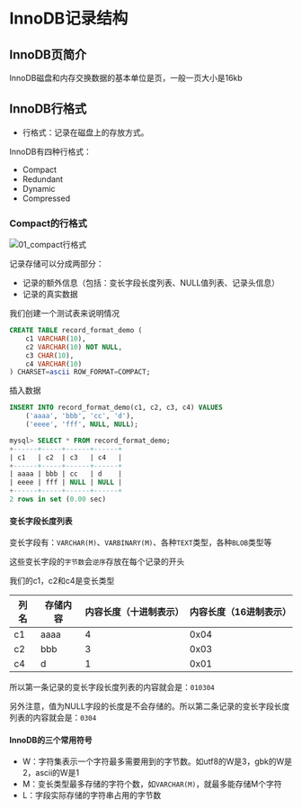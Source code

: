 # InnoDB记录结构

## InnoDB页简介

InnoDB磁盘和内存交换数据的基本单位是页，一般一页大小是16kb

## InnoDB行格式

- 行格式：记录在磁盘上的存放方式。

InnoDB有四种行格式：

- Compact
- Redundant
- Dynamic
- Compressed

### Compact的行格式

![01_compact行格式](https://raw.githubusercontent.com/LeoSirius/tc/master/tech_writting/%E6%95%B0%E6%8D%AE%E5%BA%93/mysql%E6%98%AF%E6%80%8E%E6%A0%B7%E8%BF%90%E8%A1%8C%E7%9A%84%EF%BC%88%E6%8E%98%E9%87%91%E7%AC%94%E8%AE%B0%EF%BC%89/05_InnoDB%E8%AE%B0%E5%BD%95%E7%BB%93%E6%9E%84/01_compact%E8%A1%8C%E6%A0%BC%E5%BC%8F.png)

记录存储可以分成两部分：

- 记录的额外信息（包括：变长字段长度列表、NULL值列表、记录头信息）
- 记录的真实数据

我们创建一个测试表来说明情况

```sql
CREATE TABLE record_format_demo (
    c1 VARCHAR(10),
    c2 VARCHAR(10) NOT NULL,
    c3 CHAR(10),
    c4 VARCHAR(10)
) CHARSET=ascii ROW_FORMAT=COMPACT;
```

插入数据

```sql
INSERT INTO record_format_demo(c1, c2, c3, c4) VALUES
    ('aaaa', 'bbb', 'cc', 'd'),
    ('eeee', 'fff', NULL, NULL);
```

```sql
mysql> SELECT * FROM record_format_demo;
+------+-----+------+------+
| c1   | c2  | c3   | c4   |
+------+-----+------+------+
| aaaa | bbb | cc   | d    |
| eeee | fff | NULL | NULL |
+------+-----+------+------+
2 rows in set (0.00 sec)
```


#### 变长字段长度列表

变长字段有：`VARCHAR(M)`、`VARBINARY(M)`、各种`TEXT`类型，各种`BLOB`类型等

这些变长字段的`字节数`会`逆序`存放在每个记录的开头

我们的c1，c2和c4是变长类型

|列名|存储内容|内容长度（十进制表示）|内容长度（16进制表示）|
|-|-|-|-|
|c1|aaaa|4|0x04|
|c2|bbb|3|0x03|
|c4|d|1|0x01|

所以第一条记录的变长字段长度列表的内容就会是：`010304`

另外注意，值为NULL字段的长度是不会存储的。所以第二条记录的变长字段长度列表的内容就会是：`0304`

#### InnoDB的三个常用符号

- W：字符集表示一个字符最多需要用到的字节数。如utf8的W是3，gbk的W是2，ascii的W是1
- M：变长类型最多存储的字符个数，如`VARCHAR(M)`，就最多能存储M个字符
- L：字段实际存储的字符串占用的字节数


